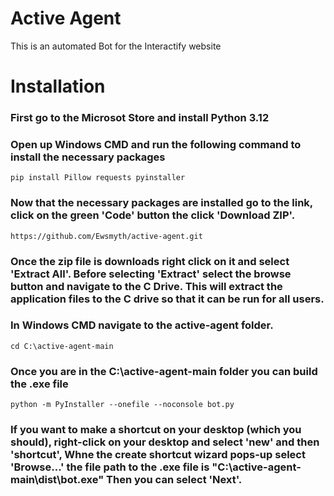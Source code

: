 # Active Agent
 This is an automated Bot for the Interactify website
# Installation
### First go to the Microsot Store and install Python 3.12
### Open up Windows CMD and run the following command to install the necessary packages
```
pip install Pillow requests pyinstaller
```
### Now that the necessary packages are installed go to the link, click on the green 'Code' button the click 'Download ZIP'.
```
https://github.com/Ewsmyth/active-agent.git
```
### Once the zip file is downloads right click on it and select 'Extract All'. Before selecting 'Extract' select the browse button and navigate to the C Drive. This will extract the application files to the C drive so that it can be run for all users.
### In Windows CMD navigate to the active-agent folder.
```
cd C:\active-agent-main
```
### Once you are in the C:\active-agent-main folder you can build the .exe file
```
python -m PyInstaller --onefile --noconsole bot.py
```
### If you want to make a shortcut on your desktop (which you should), right-click on your desktop and select 'new' and then 'shortcut', Whne the create shortcut wizard pops-up select 'Browse...' the file path to the .exe file is "C:\active-agent-main\dist\bot.exe" Then you can select 'Next'.